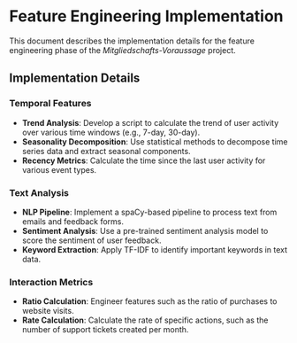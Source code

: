 # Feature Engineering Implementation

This document describes the implementation details for the feature engineering phase of the *Mitgliedschafts-Voraussage* project.

## Implementation Details

### Temporal Features
- **Trend Analysis**: Develop a script to calculate the trend of user activity over various time windows (e.g., 7-day, 30-day).
- **Seasonality Decomposition**: Use statistical methods to decompose time series data and extract seasonal components.
- **Recency Metrics**: Calculate the time since the last user activity for various event types.

### Text Analysis
- **NLP Pipeline**: Implement a spaCy-based pipeline to process text from emails and feedback forms.
- **Sentiment Analysis**: Use a pre-trained sentiment analysis model to score the sentiment of user feedback.
- **Keyword Extraction**: Apply TF-IDF to identify important keywords in text data.

### Interaction Metrics
- **Ratio Calculation**: Engineer features such as the ratio of purchases to website visits.
- **Rate Calculation**: Calculate the rate of specific actions, such as the number of support tickets created per month.
